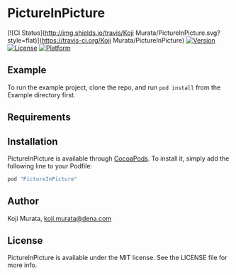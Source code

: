 # PictureInPicture

[![CI Status](http://img.shields.io/travis/Koji Murata/PictureInPicture.svg?style=flat)](https://travis-ci.org/Koji Murata/PictureInPicture)
[![Version](https://img.shields.io/cocoapods/v/PictureInPicture.svg?style=flat)](http://cocoapods.org/pods/PictureInPicture)
[![License](https://img.shields.io/cocoapods/l/PictureInPicture.svg?style=flat)](http://cocoapods.org/pods/PictureInPicture)
[![Platform](https://img.shields.io/cocoapods/p/PictureInPicture.svg?style=flat)](http://cocoapods.org/pods/PictureInPicture)

## Example

To run the example project, clone the repo, and run `pod install` from the Example directory first.

## Requirements

## Installation

PictureInPicture is available through [CocoaPods](http://cocoapods.org). To install
it, simply add the following line to your Podfile:

```ruby
pod "PictureInPicture"
```

## Author

Koji Murata, koji.murata@dena.com

## License

PictureInPicture is available under the MIT license. See the LICENSE file for more info.
